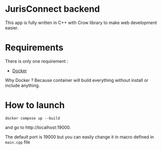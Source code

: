 # JurisConnect backend
This app is fully written in C++ with Crow library to make web development easier.

# Requirements
There is only one requirement :
- <a href="https://www.docker.com">Docker</a><br>

Why Docker ? Because container will build everything without install or include anything.

# How to launch
`docker compose up --build`

and go to http://localhost:19000.

The default port is 19000 but you can easily change it in macro defined in `main.cpp` file

